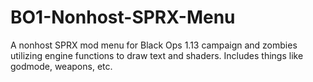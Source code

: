 # BO1-Nonhost-SPRX-Menu
A nonhost SPRX mod menu for Black Ops 1.13 campaign and zombies utilizing engine functions to draw text and shaders. Includes things like godmode, weapons, etc.
